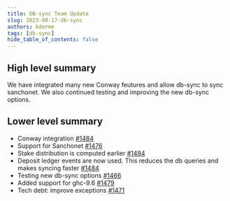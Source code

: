 ```yaml
---
title: DB-sync Team Update
slug: 2023-08-17-db-sync
authors: kderme
tags: [db-sync]
hide_table_of_contents: false
---
```


## High level summary
We have integrated many new Conway feutures and allow db-sync to sync sanchonet.
We also continued testing and improving the new db-sync options.

## Lower level summary
- Conway integration
[#1484](https://github.com/input-output-hk/cardano-db-sync/pull/1484)
- Support for Sanchonet
[#1476](https://github.com/input-output-hk/cardano-db-sync/pull/1476)
- Stake distribution is computed earlier
[#1484](https://github.com/input-output-hk/cardano-db-sync/pull/1484)
- Deposit ledger events are now used. This reduces the db queries and makes syncing faster
[#1484](https://github.com/input-output-hk/cardano-db-sync/pull/1484)
- Testing new db-sync options
[#1466](https://github.com/input-output-hk/cardano-db-sync/pull/1466)
- Added support for ghc-9.6
[#1479](https://github.com/input-output-hk/cardano-db-sync/pull/1479)
- Tech debt: improve exceptions
[#1471](https://github.com/input-output-hk/cardano-db-sync/pull/1471)